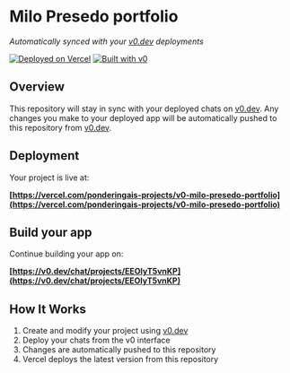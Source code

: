 # Milo Presedo portfolio

*Automatically synced with your [v0.dev](https://v0.dev) deployments*

[![Deployed on Vercel](https://img.shields.io/badge/Deployed%20on-Vercel-black?style=for-the-badge&logo=vercel)](https://vercel.com/ponderingais-projects/v0-milo-presedo-portfolio)
[![Built with v0](https://img.shields.io/badge/Built%20with-v0.dev-black?style=for-the-badge)](https://v0.dev/chat/projects/EEOlyT5vnKP)

## Overview

This repository will stay in sync with your deployed chats on [v0.dev](https://v0.dev).
Any changes you make to your deployed app will be automatically pushed to this repository from [v0.dev](https://v0.dev).

## Deployment

Your project is live at:

**[https://vercel.com/ponderingais-projects/v0-milo-presedo-portfolio](https://vercel.com/ponderingais-projects/v0-milo-presedo-portfolio)**

## Build your app

Continue building your app on:

**[https://v0.dev/chat/projects/EEOlyT5vnKP](https://v0.dev/chat/projects/EEOlyT5vnKP)**

## How It Works

1. Create and modify your project using [v0.dev](https://v0.dev)
2. Deploy your chats from the v0 interface
3. Changes are automatically pushed to this repository
4. Vercel deploys the latest version from this repository